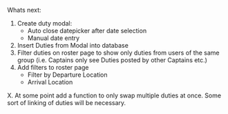 Whats next:

1. Create duty modal: 
    - Auto close datepicker after date selection
    - Manual date entry
2. Insert Duties from Modal into database
3. Filter duties on roster page to show only duties from users of the same group (i.e. Captains only see Duties posted by other Captains etc.)
4. Add filters to roster page 
    - Filter by Departure Location
    - Arrival Location





X. At some point add a function to only swap multiple duties at once. Some sort of linking of duties will be necessary. 
